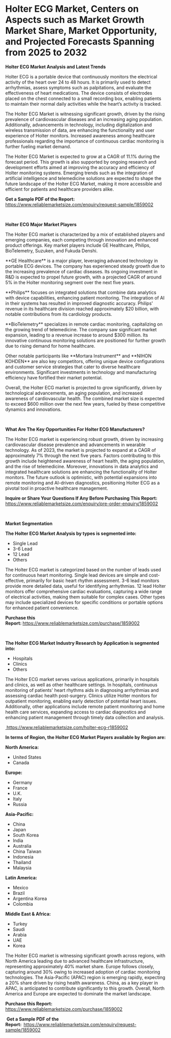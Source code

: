 <p><h1>Holter ECG Market, Centers on Aspects such as Market Growth Market Share, Market Opportunity, and Projected Forecasts Spanning from 2025 to 2032</h1></p><p><strong>Holter ECG Market Analysis and Latest Trends</strong></p>
<p><p>Holter ECG is a portable device that continuously monitors the electrical activity of the heart over 24 to 48 hours. It is primarily used to detect arrhythmias, assess symptoms such as palpitations, and evaluate the effectiveness of heart medications. The device consists of electrodes placed on the chest connected to a small recording box, enabling patients to maintain their normal daily activities while the heart’s activity is tracked.</p><p>The Holter ECG Market is witnessing significant growth, driven by the rising prevalence of cardiovascular diseases and an increasing aging population. Additionally, advancements in technology, including digitalization and wireless transmission of data, are enhancing the functionality and user experience of Holter monitors. Increased awareness among healthcare professionals regarding the importance of continuous cardiac monitoring is further fueling market demand.</p><p>The Holter ECG Market is expected to grow at a CAGR of 11.1% during the forecast period. This growth is also supported by ongoing research and development efforts aimed at improving the accuracy and efficiency of Holter monitoring systems. Emerging trends such as the integration of artificial intelligence and telemedicine solutions are expected to shape the future landscape of the Holter ECG Market, making it more accessible and efficient for patients and healthcare providers alike.</p></p>
<p><strong>Get a Sample PDF of the Report:&nbsp;</strong> <a href="https://www.reliablemarketsize.com/enquiry/request-sample/1859002?utm_campaign=3165&utm_medium=2&utm_source=Github&utm_content=ia&utm_term=13042025&utm_id=holter-ecg">https://www.reliablemarketsize.com/enquiry/request-sample/1859002</a></p>
<p>&nbsp;</p>
<p><strong>Holter ECG Major Market Players</strong></p>
<p><p>The Holter ECG market is characterized by a mix of established players and emerging companies, each competing through innovation and enhanced product offerings. Key market players include GE Healthcare, Philips, BioTelemetry, Suzuken, and Fukuda Denshi.</p><p>**GE Healthcare** is a major player, leveraging advanced technology in portable ECG devices. The company has experienced steady growth due to the increasing prevalence of cardiac diseases. Its ongoing investment in R&D is expected to propel future growth, with a projected CAGR of around 5% in the Holter monitoring segment over the next five years.</p><p>**Philips** focuses on integrated solutions that combine data analytics with device capabilities, enhancing patient monitoring. The integration of AI in their systems has resulted in improved diagnostic accuracy. Philips' revenue in its healthcare division reached approximately $20 billion, with notable contributions from its cardiology products.</p><p>**BioTelemetry** specializes in remote cardiac monitoring, capitalizing on the growing trend of telemedicine. The company saw significant market expansion, leading to a revenue increase to around $300 million. Its innovative continuous monitoring solutions are positioned for further growth due to rising demand for home healthcare.</p><p>Other notable participants like **Mortara Instrument** and **NIHON KOHDEN** are also key competitors, offering unique device configurations and customer service strategies that cater to diverse healthcare environments. Significant investments in technology and manufacturing efficiency have fortified their market potential.</p><p>Overall, the Holter ECG market is projected to grow significantly, driven by technological advancements, an aging population, and increased awareness of cardiovascular health. The combined market size is expected to exceed $600 million over the next few years, fueled by these competitive dynamics and innovations.</p></p>
<p>&nbsp;</p>
<p><strong>What Are The Key Opportunities For Holter ECG Manufacturers?</strong></p>
<p><p>The Holter ECG market is experiencing robust growth, driven by increasing cardiovascular disease prevalence and advancements in wearable technology. As of 2023, the market is projected to expand at a CAGR of approximately 7% through the next five years. Factors contributing to this growth include heightened awareness of heart health, the aging population, and the rise of telemedicine. Moreover, innovations in data analytics and integrated healthcare solutions are enhancing the functionality of Holter monitors. The future outlook is optimistic, with potential expansions into remote monitoring and AI-driven diagnostics, positioning Holter ECG as a pivotal tool in proactive healthcare management.</p></p>
<p><strong>Inquire or Share Your Questions If Any Before Purchasing This Report:</strong> <a href="https://www.reliablemarketsize.com/enquiry/pre-order-enquiry/1859002?utm_campaign=3165&utm_medium=2&utm_source=Github&utm_content=ia&utm_term=13042025&utm_id=holter-ecg">https://www.reliablemarketsize.com/enquiry/pre-order-enquiry/1859002</a></p>
<p>&nbsp;</p>
<p><strong>Market Segmentation</strong></p>
<p><strong>The Holter ECG Market Analysis by types is segmented into:</strong></p>
<p><ul><li>Single Lead</li><li>3-6 Lead</li><li>12 Lead</li><li>Others</li></ul></p>
<p><p>The Holter ECG market is categorized based on the number of leads used for continuous heart monitoring. Single lead devices are simple and cost-effective, primarily for basic heart rhythm assessment. 3-6 lead monitors provide more detailed data, useful for identifying arrhythmias. 12 lead Holter monitors offer comprehensive cardiac evaluations, capturing a wide range of electrical activities, making them suitable for complex cases. Other types may include specialized devices for specific conditions or portable options for enhanced patient convenience.</p></p>
<p><strong>Purchase this Report:&nbsp;</strong><a href="https://www.reliablemarketsize.com/purchase/1859002?utm_campaign=3165&utm_medium=2&utm_source=Github&utm_content=ia&utm_term=13042025&utm_id=holter-ecg">https://www.reliablemarketsize.com/purchase/1859002</a></p>
<p>&nbsp;</p>
<p><strong>The Holter ECG Market Industry Research by Application is segmented into:</strong></p>
<p><ul><li>Hospitals</li><li>Clinics</li><li>Others</li></ul></p>
<p><p>The Holter ECG market serves various applications, primarily in hospitals and clinics, as well as other healthcare settings. In hospitals, continuous monitoring of patients' heart rhythms aids in diagnosing arrhythmias and assessing cardiac health post-surgery. Clinics utilize Holter monitors for outpatient monitoring, enabling early detection of potential heart issues. Additionally, other applications include remote patient monitoring and home health care services, expanding access to cardiac diagnostics and enhancing patient management through timely data collection and analysis.</p></p>
<p><a href="https://www.reliablemarketsize.com/holter-ecg-r1859002?utm_campaign=3165&utm_medium=2&utm_source=Github&utm_content=ia&utm_term=13042025&utm_id=holter-ecg">&nbsp;https://www.reliablemarketsize.com/holter-ecg-r1859002</a></p>
<p><strong>In terms of Region, the Holter ECG Market Players available by Region are:</strong></p>
<p>
    <p> <strong> North America: </strong>
        <ul>
            <li>United States</li>
            <li>Canada</li>
        </ul>
        </p> 
    <p> <strong> Europe: </strong>
        <ul>
            <li>Germany</li>
            <li>France</li>
            <li>U.K.</li>
            <li>Italy</li>
            <li>Russia</li>
        </ul>
        </p> 
    <p> <strong> Asia-Pacific: </strong>
        <ul>
            <li>China</li>
            <li>Japan</li>
            <li>South Korea</li>
            <li>India</li>
            <li>Australia</li>
            <li>China Taiwan</li>
            <li>Indonesia</li>
            <li>Thailand</li>
            <li>Malaysia</li>
        </ul>
        </p> 
    <p> <strong> Latin America: </strong>
        <ul>
            <li>Mexico</li>
            <li>Brazil</li>
            <li>Argentina Korea</li>
            <li>Colombia</li>
        </ul>
        </p> 
    <p> <strong> Middle East & Africa: </strong>
        <ul>
            <li>Turkey</li>
            <li>Saudi</li>
            <li>Arabia</li>
            <li>UAE</li>
            <li>Korea</li>
        </ul>
    </p>
    </p>
<p><p>The Holter ECG market is witnessing significant growth across regions, with North America leading due to advanced healthcare infrastructure, representing approximately 40% market share. Europe follows closely, capturing around 30% owing to increased adoption of cardiac monitoring technologies. The Asia-Pacific (APAC) region is emerging rapidly, expecting a 20% share driven by rising health awareness. China, as a key player in APAC, is anticipated to contribute significantly to this growth. Overall, North America and Europe are expected to dominate the market landscape.</p></p>
<p><strong>Purchase this Report: </strong><a href="https://www.reliablemarketsize.com/purchase/1859002?utm_campaign=3165&utm_medium=2&utm_source=Github&utm_content=ia&utm_term=13042025&utm_id=holter-ecg">https://www.reliablemarketsize.com/purchase/1859002</a></p>
<p>&nbsp;<strong>Get a Sample PDF of the Report:&nbsp;&nbsp;</strong><a href="https://www.reliablemarketsize.com/enquiry/request-sample/1859002?utm_campaign=3165&utm_medium=2&utm_source=Github&utm_content=ia&utm_term=13042025&utm_id=holter-ecg">https://www.reliablemarketsize.com/enquiry/request-sample/1859002</a></p>
<p><strong></strong></p>
<p><p></p><p></p><p></p></p>